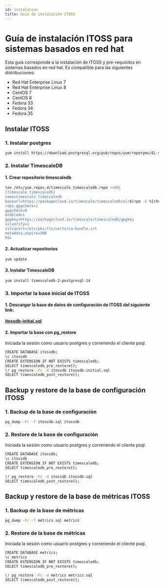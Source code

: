 ```yaml
---
id: instalacion
title: Guía de instalación ITOSS
---
```


# Guía de instalación ITOSS para sistemas basados en red hat

Esta guía corresponde a la instalación de ITOSS y pre-requisitos en sistemas basados en red hat. Es compatible para las siguientes distribuciones:

* Red Hat Enterprise Linux 7
* Red Hat Enterprise Linux 8
* CentOS 7
* CentOS 8
* Fedora 33
* Fedora 34
* Fedora 35

## Instalar ITOSS 

### 1. Instalar postgres

```sh
yum install https://download.postgresql.org/pub/repos/yum/reporpms/EL-$(rpm -E %{rhel})-x86_64/pgdg-redhat-repo-latest.noarch.rpm
```

### 2. Instalar TimescaleDB

#### 1. Crear repositorio timescaledb

```sh
tee /etc/yum.repos.d/timescale_timescaledb.repo <<EOL
[timescale_timescaledb]
name=timescale_timescaledb
baseurl=https://packagecloud.io/timescale/timescaledb/el/$(rpm -E %{rhel})/\$basearch
repo_gpgcheck=1
gpgcheck=0
enabled=1
gpgkey=https://packagecloud.io/timescale/timescaledb/gpgkey
sslverify=1
sslcacert=/etc/pki/tls/certs/ca-bundle.crt
metadata_expire=300
EOL
```

#### 2. Actualizar repositorios

```sh
yum update
```

#### 3. Instalar TimescaleDB

```sh
yum install timescaledb-2-postgresql-14
```





### 3. Importar la base inicial de ITOSS

#### 1. Descargar la base de datos de configuración de ITOSS del siguiente link:

**[itossdb-initial.sql](https://github.com/fmalaspina/itoss-releases/releases/download/v4.0.0/itossdb-initial.sql)**

#### 2. Importar la base con pg_restore

Iniciada la sesión como usuario postgres y correriendo el cliente psql.

```sh
CREATE DATABASE itossdb;
\c itossdb
CREATE EXTENSION IF NOT EXISTS timescaledb;
SELECT timescaledb_pre_restore();
\! pg_restore -Fc -d itossdb itossdb-initial.sql
SELECT timescaledb_post_restore();
```



## Backup y restore de la base de configuración ITOSS

### 1. Backup de la base de configuración

```sh
pg_dump -Fc -f itossdb.sql itossdb
```

### 2. Restore de la base de configuración

Iniciada la sesión como usuario postgres y correriendo el cliente psql.

```sh
CREATE DATABASE itossdb;
\c itossdb
CREATE EXTENSION IF NOT EXISTS timescaledb;
SELECT timescaledb_pre_restore();

\! pg_restore -Fc -d itossdb itossdb.sql
SELECT timescaledb_post_restore();
```

## Backup y restore de la base de métricas ITOSS


### 1. Backup de la base de métricas

```sh
pg_dump -Fc -f metrics.sql metrics
```

### 2. Restore de la base de métricas

Iniciada la sesión como usuario postgres y correriendo el cliente psql.

```sh
CREATE DATABASE metrics;
\c metrics
CREATE EXTENSION IF NOT EXISTS timescaledb;
SELECT timescaledb_pre_restore();

\! pg_restore -Fc -d metrics metrics.sql
SELECT timescaledb_post_restore();
```


